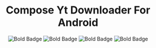 <h1 align="center">Compose Yt Downloader For Android</h1>
<p align="center">
  <img src="https://img.shields.io/badge/Search-red?style=for-the-badge" alt="Bold Badge">
  <img src="https://img.shields.io/badge/Download-red?style=for-the-badge" alt="Bold Badge">
  <img src="https://img.shields.io/badge/Mux-red?style=for-the-badge" alt="Bold Badge">
  <img src="https://img.shields.io/badge/Android-red?style=for-the-badge" alt="Bold Badge">
</p>
